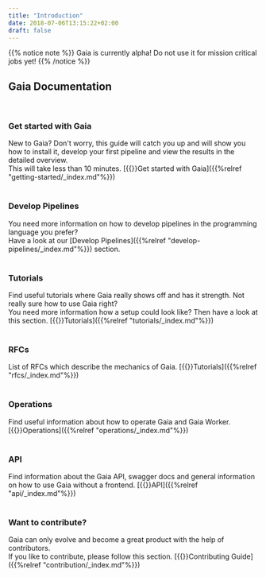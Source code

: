 ```yaml
---
title: "Introduction"
date: 2018-07-06T13:15:22+02:00
draft: false
---
```


{{% notice note %}}
Gaia is currently alpha! Do not use it for mission critical jobs yet!
{{% /notice %}}

## Gaia Documentation
<br />

### Get started with Gaia

New to Gaia? Don't worry, this guide will catch you up and will show you how to install it, develop your first pipeline and view the results in the detailed overview. <br />
This will take less than 10 minutes. 
[{{<icon circle-arrow-right>}}Get started with Gaia]({{%relref "getting-started/_index.md"%}})
<br />
<br />

### Develop Pipelines

You need more information on how to develop pipelines in the programming language you prefer? <br />
Have a look at our [Develop Pipelines]({{%relref "develop-pipelines/_index.md"%}}) section.
<br />
<br />

### Tutorials

Find useful tutorials where Gaia really shows off and has it strength. Not really sure how to use Gaia right? <br /> 
You need more information how a setup could look like? Then have a look at this section.
[{{<icon circle-arrow-right>}}Tutorials]({{%relref "tutorials/_index.md"%}})
<br />
<br />

### RFCs

List of RFCs which describe the mechanics of Gaia.
[{{<icon circle-arrow-right>}}Tutorials]({{%relref "rfcs/_index.md"%}})
<br />
<br />

### Operations

Find useful information about how to operate Gaia and Gaia Worker.
[{{<icon circle-arrow-right>}}Operations]({{%relref "operations/_index.md"%}})
<br />
<br />

### API

Find information about the Gaia API, swagger docs and general information on how to use Gaia without a frontend.
[{{<icon circle-arrow-right>}}API]({{%relref "api/_index.md"%}})
<br />
<br />

### Want to contribute?

Gaia can only evolve and become a great product with the help of contributors. <br />
If you like to contribute, please follow this section.
[{{<icon circle-arrow-right>}}Contributing Guide]({{%relref "contribution/_index.md"%}})
